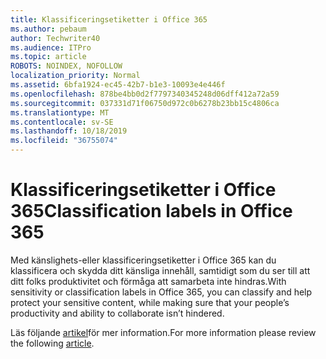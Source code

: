 ```yaml
---
title: Klassificeringsetiketter i Office 365
ms.author: pebaum
author: Techwriter40
ms.audience: ITPro
ms.topic: article
ROBOTS: NOINDEX, NOFOLLOW
localization_priority: Normal
ms.assetid: 6bfa1924-ec45-42b7-b1e3-10093e4e446f
ms.openlocfilehash: 878be4bb0d2f7797340345248d06dff412a72a59
ms.sourcegitcommit: 037331d71f06750d972c0b6278b23bb15c4806ca
ms.translationtype: MT
ms.contentlocale: sv-SE
ms.lasthandoff: 10/18/2019
ms.locfileid: "36755074"
---
```

# <a name="classification-labels-in-office-365"></a><span data-ttu-id="8e6cc-102">Klassificeringsetiketter i Office 365</span><span class="sxs-lookup"><span data-stu-id="8e6cc-102">Classification labels in Office 365</span></span>

<span data-ttu-id="8e6cc-103">Med känslighets-eller klassificeringsetiketter i Office 365 kan du klassificera och skydda ditt känsliga innehåll, samtidigt som du ser till att ditt folks produktivitet och förmåga att samarbeta inte hindras.</span><span class="sxs-lookup"><span data-stu-id="8e6cc-103">With sensitivity or classification labels in Office 365, you can classify and help protect your sensitive content, while making sure that your people’s productivity and ability to collaborate isn’t hindered.</span></span>

<span data-ttu-id="8e6cc-104">Läs följande [artikel](https://docs.microsoft.com/office365/securitycompliance/sensitivity-labels)för mer information.</span><span class="sxs-lookup"><span data-stu-id="8e6cc-104">For more information please review the following [article](https://docs.microsoft.com/office365/securitycompliance/sensitivity-labels).</span></span>

